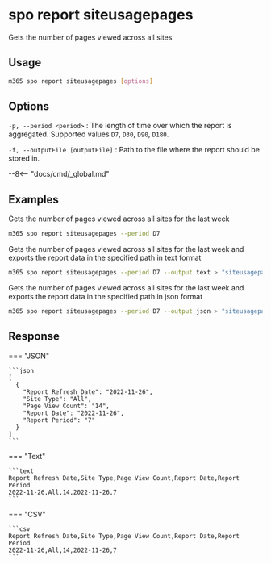 # spo report siteusagepages

Gets the number of pages viewed across all sites

## Usage

```sh
m365 spo report siteusagepages [options]
```

## Options

`-p, --period <period>`
: The length of time over which the report is aggregated. Supported values `D7`, `D30`, `D90`, `D180`.

`-f, --outputFile [outputFile]`
: Path to the file where the report should be stored in.

--8<-- "docs/cmd/_global.md"

## Examples

Gets the number of pages viewed across all sites for the last week

```sh
m365 spo report siteusagepages --period D7
```

Gets the number of pages viewed across all sites for the last week and exports the report data in the specified path in text format

```sh
m365 spo report siteusagepages --period D7 --output text > "siteusagepages.txt"
```

Gets the number of pages viewed across all sites for the last week and exports the report data in the specified path in json format

```sh
m365 spo report siteusagepages --period D7 --output json > "siteusagepages.json"
```

## Response

=== "JSON"

    ```json
    [
      {
        "Report Refresh Date": "2022-11-26",
        "Site Type": "All",
        "Page View Count": "14",
        "Report Date": "2022-11-26",
        "Report Period": "7"
      }
    ]
    ```

=== "Text"

    ```text
    Report Refresh Date,Site Type,Page View Count,Report Date,Report Period
    2022-11-26,All,14,2022-11-26,7
    ```

=== "CSV"

    ```csv
    Report Refresh Date,Site Type,Page View Count,Report Date,Report Period
    2022-11-26,All,14,2022-11-26,7
    ```

